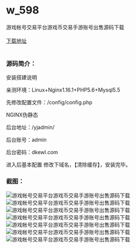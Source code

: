 # w_598
游戏帐号交易平台游戏币交易手游账号出售源码下载
<br/></br>
[下载地址](https://www.uuid2.com/598.html "下载地址")
<br/></br>
<h3>源码简介：</h3>
<p>安装搭建说明<p>
<p>亲测环境：Linux+Nginx1.16.1+PHP5.6+Mysql5.5<p>
<p>先修改配置文件：/config/config.php<p>
<p>NGINX伪静态<p>
<p>后台地址：/yjadmin/<p>
<p>后台账号：admin<p>
<p>后台密码：dkewl.com<p>
<p>进入后基本配置 修改下域名，【清除缓存】，安装完毕。<p>
<h3>截图：</h3>
<img src="https://www.uuid2.com/wp-content/uploads/img/202105/1c5186f894.png" alt="游戏帐号交易平台游戏币交易手游账号出售源码下载"><img src="https://www.uuid2.com/wp-content/uploads/img/202105/8b61937663.png" alt="游戏帐号交易平台游戏币交易手游账号出售源码下载"><img src="https://www.uuid2.com/wp-content/uploads/img/202105/4a5da72919.png" alt="游戏帐号交易平台游戏币交易手游账号出售源码下载"><img src="https://www.uuid2.com/wp-content/uploads/img/202105/4a5da72700.png" alt="游戏帐号交易平台游戏币交易手游账号出售源码下载"><img src="https://www.uuid2.com/wp-content/uploads/img/202105/090862e666.png" alt="游戏帐号交易平台游戏币交易手游账号出售源码下载"><img src="https://www.uuid2.com/wp-content/uploads/img/202105/090862e658.png" alt="游戏帐号交易平台游戏币交易手游账号出售源码下载"><img src="https://www.uuid2.com/wp-content/uploads/img/202105/0c65d8a726.png" alt="游戏帐号交易平台游戏币交易手游账号出售源码下载">
